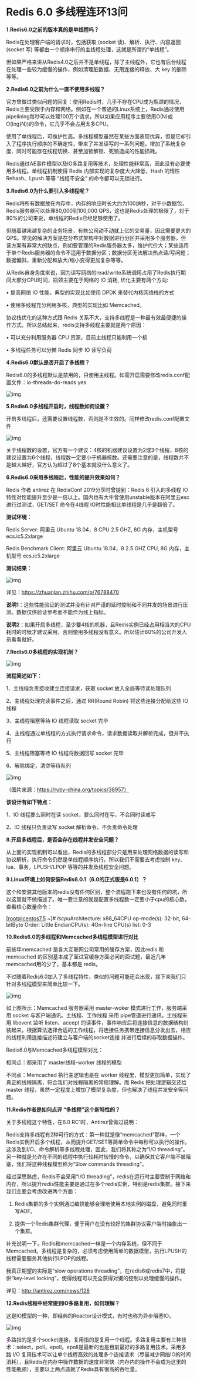 # Redis 6.0 多线程连环13问

**1.Redis6.0之前的版本真的是单线程吗？**

Redis在处理客户端的请求时，包括获取 (socket 读)、解析、执行、内容返回 (socket 写) 等都由一个顺序串行的主线程处理，这就是所谓的“单线程”。

但如果严格来讲从Redis4.0之后并不是单线程，除了主线程外，它也有后台线程在处理一些较为缓慢的操作，例如清理脏数据、无用连接的释放、大 key 的删除等等。

**2.Redis6.0之前为什么一直不使用多线程？**

官方曾做过类似问题的回复：使用Redis时，几乎不存在CPU成为瓶颈的情况， Redis主要受限于内存和网络。例如在一个普通的Linux系统上，Redis通过使用pipelining每秒可以处理100万个请求，所以如果应用程序主要使用O(N)或O(log(N))的命令，它几乎不会占用太多CPU。

使用了单线程后，可维护性高。多线程模型虽然在某些方面表现优异，但是它却引入了程序执行顺序的不确定性，带来了并发读写的一系列问题，增加了系统复杂度、同时可能存在线程切换、甚至加锁解锁、死锁造成的性能损耗。

Redis通过AE事件模型以及IO多路复用等技术，处理性能非常高，因此没有必要使用多线程。单线程机制使得 Redis 内部实现的复杂度大大降低，Hash 的惰性 Rehash、Lpush 等等 “线程不安全” 的命令都可以无锁进行。

**3.Redis6.0为什么要引入多线程呢？**

Redis将所有数据放在内存中，内存的响应时长大约为100纳秒，对于小数据包，Redis服务器可以处理80,000到100,000 QPS，这也是Redis处理的极限了，对于80%的公司来说，单线程的Redis已经足够使用了。

但随着越来越复杂的业务场景，有些公司动不动就上亿的交易量，因此需要更大的QPS。常见的解决方案是在分布式架构中对数据进行分区并采用多个服务器，但该方案有非常大的缺点，例如要管理的Redis服务器太多，维护代价大；某些适用于单个Redis服务器的命令不适用于数据分区；数据分区无法解决热点读/写问题；数据偏斜，重新分配和放大/缩小变得更加复杂等等。

从Redis自身角度来说，因为读写网络的read/write系统调用占用了Redis执行期间大部分CPU时间，瓶颈主要在于网络的 IO 消耗, 优化主要有两个方向:

  • 提高网络 IO 性能，典型的实现比如使用 DPDK 来替代内核网络栈的方式

  • 使用多线程充分利用多核，典型的实现比如 Memcached。

协议栈优化的这种方式跟 Redis 关系不大，支持多线程是一种最有效最便捷的操作方式。所以总结起来，redis支持多线程主要就是两个原因：

  • 可以充分利用服务器 CPU 资源，目前主线程只能利用一个核

  • 多线程任务可以分摊 Redis 同步 IO 读写负荷

**4.Redis6.0默认是否开启了多线程？** 

Redis6.0的多线程默认是禁用的，只使用主线程。如需开启需要修改redis.conf配置文件：io-threads-do-reads yes

 

![img](E:\GitHub\Daily\Redis\Redis6.0_img\640.webp)

**5.Redis6.0多线程开启时，线程数如何设置？**

开启多线程后，还需要设置线程数，否则是不生效的。同样修改redis.conf配置文件

 

![img](E:\GitHub\Daily\Redis\Redis6.0_img\640.png)

关于线程数的设置，官方有一个建议：4核的机器建议设置为2或3个线程，8核的建议设置为6个线程，线程数一定要小于机器核数。还需要注意的是，线程数并不是越大越好，官方认为超过了8个基本就没什么意义了。

**6.Redis6.0采用多线程后，性能的提升效果如何？**

Redis 作者 antirez 在 RedisConf 2019分享时曾提到：Redis 6 引入的多线程 IO 特性对性能提升至少是一倍以上。国内也有大牛曾使用unstable版本在阿里云esc进行过测试，GET/SET 命令在4线程 IO时性能相比单线程是几乎是翻倍了。

**测试环境：**

Redis Server: 阿里云 Ubuntu 18.04，8 CPU 2.5 GHZ, 8G 内存，主机型号 ecs.ic5.2xlarge

Redis Benchmark Client: 阿里云 Ubuntu 18.04，8 2.5 GHZ CPU, 8G 内存，主机型号 ecs.ic5.2xlarge

**测试结果：**

 

![img](E:\GitHub\Daily\Redis\Redis6.0_img\640.png)

详见：https://zhuanlan.zhihu.com/p/76788470

**说明1**：这些性能验证的测试并没有针对严谨的延时控制和不同并发的场景进行压测。数据仅供验证参考而不能作为线上指标。

**说明2**：如果开启多线程，至少要4核的机器，且Redis实例已经占用相当大的CPU耗时的时候才建议采用，否则使用多线程没有意义。所以估计80%的公司开发人员看看就好。

**7.Redis6.0多线程的实现机制？** 

![img](E:\GitHub\Daily\Redis\Redis6.0_img\640.webp)

**流程简述如下：**

1、主线程负责接收建立连接请求，获取 socket 放入全局等待读处理队列

2、主线程处理完读事件之后，通过 RR(Round Robin) 将这些连接分配给这些 IO 线程

3、主线程阻塞等待 IO 线程读取 socket 完毕

4、主线程通过单线程的方式执行请求命令，请求数据读取并解析完成，但并不执行

5、主线程阻塞等待 IO 线程将数据回写 socket 完毕

6、解除绑定，清空等待队列

![img](E:\GitHub\Daily\Redis\Redis6.0_img\640.webp)

（图片来源：https://ruby-china.org/topics/38957）

**该设计有如下特点：**

1、IO 线程要么同时在读 socket，要么同时在写，不会同时读或写

2、IO 线程只负责读写 socket 解析命令，不负责命令处理

**8.开启多线程后，是否会存在线程并发安全问题？** 

从上面的实现机制可以看出，Redis的多线程部分只是用来处理网络数据的读写和协议解析，执行命令仍然是单线程顺序执行。所以我们不需要去考虑控制 key、lua、事务，LPUSH/LPOP 等等的并发及线程安全问题。

**9.Linux环境上如何安装Redis6.0.1（6.0的正式版是6.0.1）？** 

这个和安装其他版本的redis没有任何区别，整个流程跑下来也没有任何的坑，所以这里就不做描述了。唯一要注意的就是配置多线程数一定要小于cpu的核心数，查看核心数量命令：

[root@centos7.5 ~]*# lscpu*Architecture: x86_64CPU op-mode(s): 32-bit, 64-bitByte Order: Little EndianCPU(s): 4On-line CPU(s) list: 0-3

**10.Redis6.0的多线程和Memcached多线程模型进行对比**

前些年memcached 是各大互联网公司常用的缓存方案，因此redis 和 memcached 的区别基本成了面试官缓存方面必问的面试题，最近几年memcached用的少了，基本都是 redis。

不过随着Redis6.0加入了多线程特性，类似的问题可能还会出现，接下来我们只针对多线程模型来简单比较一下。

![img](E:\GitHub\Daily\Redis\Redis6.0_img\640.png)

如上图所示：Memcached 服务器采用 master-woker 模式进行工作，服务端采用 socket 与客户端通讯。主线程、工作线程 采用 pipe管道进行通讯。主线程采用 libevent 监听 listen、accept 的读事件，事件响应后将连接信息的数据结构封装起来，根据算法选择合适的工作线程，将连接任务携带连接信息分发出去，相应的线程利用连接描述符建立与客户端的socket连接 并进行后续的存取数据操作。

Redis6.0与Memcached多线程模型对比：

相同点：都采用了 master线程-worker 线程的模型

不同点：Memcached 执行主逻辑也是在 worker 线程里，模型更加简单，实现了真正的线程隔离，符合我们对线程隔离的常规理解。而 Redis 把处理逻辑交还给 master 线程，虽然一定程度上增加了模型复杂度，但也解决了线程并发安全等问题。

**11.Redis作者是如何点评 “多线程”这个新特性的？**

关于多线程这个特性，在6.0 RC1时，Antirez曾做过说明：

Redis支持多线程有2种可行的方式：第一种就是像“memcached”那样，一个Redis实例开启多个线程，从而提升GET/SET等简单命令中每秒可以执行的操作。这涉及到I/O、命令解析等多线程处理，因此，我们将其称之为“I/O threading”。另一种就是允许在不同的线程中执行较耗时较慢的命令，以确保其它客户端不被阻塞，我们将这种线程模型称为“Slow commands threading”。

经过深思熟虑，Redis不会采用“I/O threading”，redis在运行时主要受制于网络和内存，所以提升redis性能主要是通过在多个redis实例，特别是redis集群。接下来我们主要会考虑改进两个方面：

1. Redis集群的多个实例通过编排能够合理地使用本地实例的磁盘，避免同时重写AOF。

2. 提供一个Redis集群代理，便于用户在没有较好的集群协议客户端时抽象出一个集群。

补充说明一下，Redis和memcached一样是一个内存系统，但不同于Memcached。多线程是复杂的，必须考虑使用简单的数据模型，执行LPUSH的线程需要服务其他执行LPOP的线程。

我真正期望的实际是“slow operations threading”，在redis6或redis7中，将提供“key-level locking”，使得线程可以完全获得对键的控制以处理缓慢的操作。

详见：http://antirez.com/news/126

**12.Redis线程中经常提到IO多路复用，如何理解？**

这是IO模型的一种，即经典的Reactor设计模式，有时也称为异步阻塞IO。

![img](E:\GitHub\Daily\Redis\Redis6.0_img\640.webp)

多路指的是多个socket连接，复用指的是复用一个线程。多路复用主要有三种技术：select，poll，epoll。epoll是最新的也是目前最好的多路复用技术。采用多路 I/O 复用技术可以让单个线程高效的处理多个连接请求（尽量减少网络IO的时间消耗），且Redis在内存中操作数据的速度非常快（内存内的操作不会成为这里的性能瓶颈），主要以上两点造就了Redis具有很高的吞吐量。